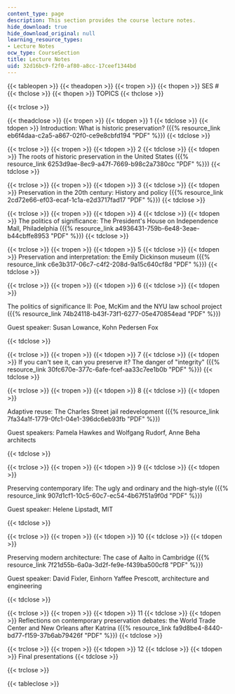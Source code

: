 ```yaml
---
content_type: page
description: This section provides the course lecture notes.
hide_download: true
hide_download_original: null
learning_resource_types:
- Lecture Notes
ocw_type: CourseSection
title: Lecture Notes
uid: 32d16bc9-f2f0-af80-a8cc-17ceef1344bd
---
```


{{< tableopen >}}
{{< theadopen >}}
{{< tropen >}}
{{< thopen >}}
SES #
{{< thclose >}}
{{< thopen >}}
TOPICS
{{< thclose >}}

{{< trclose >}}

{{< theadclose >}}
{{< tropen >}}
{{< tdopen >}}
1
{{< tdclose >}}
{{< tdopen >}}
Introduction: What is historic preservation? ({{% resource_link eb6f4daa-c2a5-a867-02f0-ce9e8cbfd194 "PDF" %}})
{{< tdclose >}}

{{< trclose >}}
{{< tropen >}}
{{< tdopen >}}
2
{{< tdclose >}}
{{< tdopen >}}
The roots of historic preservation in the United States ({{% resource_link 6253d9ae-8ec9-a47f-7669-b98c2a7380cc "PDF" %}})
{{< tdclose >}}

{{< trclose >}}
{{< tropen >}}
{{< tdopen >}}
3
{{< tdclose >}}
{{< tdopen >}}
Preservation in the 20th century: History and policy ({{% resource_link 2cd72e66-ef03-ecaf-1c1a-e2d3717fad17 "PDF" %}})
{{< tdclose >}}

{{< trclose >}}
{{< tropen >}}
{{< tdopen >}}
4
{{< tdclose >}}
{{< tdopen >}}
The politics of significance: The President's House on Independence Mall, Philadelphia ({{% resource_link a4936431-759b-6e48-3eae-b44cbffe8953 "PDF" %}})
{{< tdclose >}}

{{< trclose >}}
{{< tropen >}}
{{< tdopen >}}
5
{{< tdclose >}}
{{< tdopen >}}
Preservation and interpretation: the Emily Dickinson museum ({{% resource_link c6e3b317-06c7-c4f2-208d-9a15c640cf8d "PDF" %}})
{{< tdclose >}}

{{< trclose >}}
{{< tropen >}}
{{< tdopen >}}
6
{{< tdclose >}}
{{< tdopen >}}


The politics of significance II: Poe, McKim and the NYU law school project ({{% resource_link 74b24118-b43f-73f1-6277-05e470854ead "PDF" %}})

Guest speaker: Susan Lowance, Kohn Pedersen Fox


{{< tdclose >}}

{{< trclose >}}
{{< tropen >}}
{{< tdopen >}}
7
{{< tdclose >}}
{{< tdopen >}}
If you can't see it, can you preserve it? The danger of "integrity" ({{% resource_link 30fc670e-377c-6afe-fcef-aa33c7ee1b0b "PDF" %}})
{{< tdclose >}}

{{< trclose >}}
{{< tropen >}}
{{< tdopen >}}
8
{{< tdclose >}}
{{< tdopen >}}


Adaptive reuse: The Charles Street jail redevelopment ({{% resource_link 7fa34a1f-1779-0fc1-04e1-396dc6eb93fb "PDF" %}})

Guest speakers: Pamela Hawkes and Wolfgang Rudorf, Anne Beha architects


{{< tdclose >}}

{{< trclose >}}
{{< tropen >}}
{{< tdopen >}}
9
{{< tdclose >}}
{{< tdopen >}}


Preserving contemporary life: The ugly and ordinary and the high-style ({{% resource_link 907d1cf1-10c5-60c7-ec54-4b67f51a9f0d "PDF" %}})

Guest speaker: Helene Lipstadt, MIT


{{< tdclose >}}

{{< trclose >}}
{{< tropen >}}
{{< tdopen >}}
10
{{< tdclose >}}
{{< tdopen >}}


Preserving modern architecture: The case of Aalto in Cambridge ({{% resource_link 7f21d55b-6a0a-3d2f-fe9e-f439ba500cf8 "PDF" %}})

Guest speaker: David Fixler, Einhorn Yaffee Prescott, architecture and engineering


{{< tdclose >}}

{{< trclose >}}
{{< tropen >}}
{{< tdopen >}}
11
{{< tdclose >}}
{{< tdopen >}}
Reflections on contemporary preservation debates: the World Trade Center and New Orleans after Katrina ({{% resource_link fa9d8be4-8440-bd77-f159-37b6ab79426f "PDF" %}})
{{< tdclose >}}

{{< trclose >}}
{{< tropen >}}
{{< tdopen >}}
12
{{< tdclose >}}
{{< tdopen >}}
Final presentations
{{< tdclose >}}

{{< trclose >}}

{{< tableclose >}}